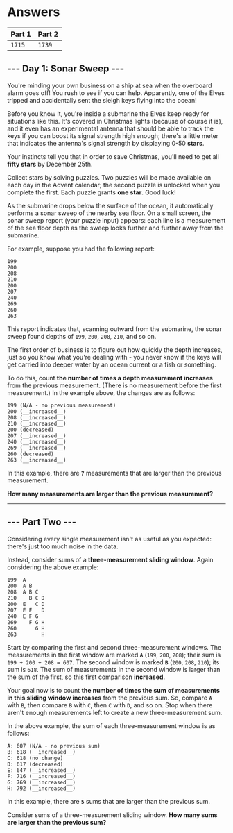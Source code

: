 # Answers

| Part 1 | Part 2 |
| ------ | ------ |
| `1715` | `1739` |

## --- Day 1: Sonar Sweep ---

You're minding your own business on a ship at sea when the overboard alarm goes off! You rush to see if you can help. Apparently, one of the Elves tripped and accidentally sent the sleigh keys flying into the ocean!

Before you know it, you're inside a submarine the Elves keep ready for situations like this. It's covered in Christmas lights (because of course it is), and it even has an experimental antenna that should be able to track the keys if you can boost its signal strength high enough; there's a little meter that indicates the antenna's signal strength by displaying 0-50 __stars__.

Your instincts tell you that in order to save Christmas, you'll need to get all __fifty stars__ by December 25th.

Collect stars by solving puzzles. Two puzzles will be made available on each day in the Advent calendar; the second puzzle is unlocked when you complete the first. Each puzzle grants __one star__. Good luck!

As the submarine drops below the surface of the ocean, it automatically performs a sonar sweep of the nearby sea floor. On a small screen, the sonar sweep report (your puzzle input) appears: each line is a measurement of the sea floor depth as the sweep looks further and further away from the submarine.

For example, suppose you had the following report:

    199
    200
    208
    210
    200
    207
    240
    269
    260
    263
  
This report indicates that, scanning outward from the submarine, the sonar sweep found depths of `199`, `200`, `208`, `210`, and so on.

The first order of business is to figure out how quickly the depth increases, just so you know what you're dealing with - you never know if the keys will get carried into deeper water by an ocean current or a fish or something.

To do this, count __the number of times a depth measurement increases__ from the previous measurement. (There is no measurement before the first measurement.) In the example above, the changes are as follows:

    199 (N/A - no previous measurement)
    200 (__increased__)
    208 (__increased__)
    210 (__increased__)
    200 (decreased)
    207 (__increased__)
    240 (__increased__)
    269 (__increased__)
    260 (decreased)
    263 (__increased__)
  
In this example, there are __`7`__ measurements that are larger than the previous measurement.

__How many measurements are larger than the previous measurement?__

-----------------

## --- Part Two ---

Considering every single measurement isn't as useful as you expected: there's just too much noise in the data.

Instead, consider sums of a __three-measurement sliding window__. Again considering the above example:

    199  A      
    200  A B    
    208  A B C  
    210    B C D
    200  E   C D
    207  E F   D
    240  E F G  
    269    F G H
    260      G H
    263        H

Start by comparing the first and second three-measurement windows. The measurements in the first window are marked __`A`__ (`199`, `200`, `208`); their sum is `199 + 200 + 208 = 607`. The second window is marked __`B`__ (`200`, `208`, `210`); its sum is `618`. The sum of measurements in the second window is larger than the sum of the first, so this first comparison __increased__.

Your goal now is to count __the number of times the sum of measurements in this sliding window increases__ from the previous sum. So, compare `A` with `B`, then compare `B` with `C`, then `C` with `D`, and so on. Stop when there aren't enough measurements left to create a new three-measurement sum.

In the above example, the sum of each three-measurement window is as follows:

    A: 607 (N/A - no previous sum)
    B: 618 (__increased__)
    C: 618 (no change)
    D: 617 (decreased)
    E: 647 (__increased__)
    F: 716 (__increased__)
    G: 769 (__increased__)
    H: 792 (__increased__)
  
In this example, there are __`5`__ sums that are larger than the previous sum.

Consider sums of a three-measurement sliding window. __How many sums are larger than the previous sum?__
